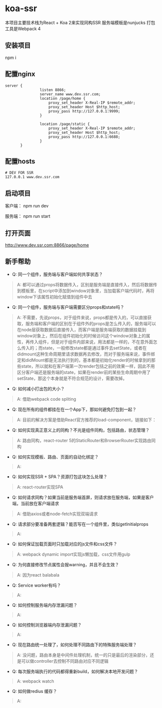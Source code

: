 # koa-ssr
本项目主要技术栈为React + Koa 2来实现同构SSR
服务端模板是nunjucks
打包工具是Webpack 4

## 安装项目

npm i

## 配置nginx
```
server {
                listen 8866;
                server_name www.dev.ssr.com;
                location /page/home {
                    proxy_set_header X-Real-IP $remote_addr;
                    proxy_set_header Host $http_host;
                    proxy_pass http://127.0.0.1:9999;
                }

                location /page/static {
                    proxy_set_header X-Real-IP $remote_addr;
                    proxy_set_header Host $http_host;
                    proxy_pass http://127.0.0.1:6688;
                }
       }
```

## 配置hosts

```
# DEV FOR SSR
127.0.0.1 www.dev.ssr.com     
```

## 启动项目

客户端：
npm run dev

服务端：
npm run start

## 打开页面
http://www.dev.ssr.com:8866/page/home

## 新手帮助
* Q: 同一个组件，服务端与客户端如何共享状态？
> A: 都可以通过props将数据传入，区别是服务端是直接传入，然后将数据传到模板里，在script中添加到window对象里，当加载客户端代码时，再将window下该属性初始化赋值到组件中去

* Q: 同一个组件，服务端与客户端需要区分props和state吗？
> A: 不需要，先说props，对于组件来说，props都是传入的，可以直接获取，服务端和客户端的区别在于组件外的props是怎么传入的，服务端可以在node层获取数据后直接传入，而客户端是服务端获取的数据挂载到window对象上，然后在组件初始化的时候访问这个window对象上的属性，再传入组件，但是对于组件内部来说，用法都是一样的，不在意外面怎么传入的；而state，一般修改state都是通过事件去setState，或者在didmount这种生命周期里请求数据再去修改，而对于服务端来说，事件绑定和didMount都是无法执行到的，基本都是初始化render的时候拿到的那些state，所以就和在客户端第一次render包括之前的效果一样，因此不用区分客户端还是服务端的state，如果在render前的某些生命周期中用了setState，那这个本身就是不符合规范的设计，需要改掉。

* Q: 如何减小打出包的大小？
> A: 借助webpack code spliting

* Q: 现在所有的组件都挂在在一个App下，那如何避免打包到一起？
> A: 目前的解决方案是借助React官方推荐的load-component，链接如下：

* Q: 如何实现真正意义上的同构？不光是组件同构，包括路由，状态管理？
> A: 路由同构，react-router 5的StaticRouter和BrowserRouter实现路由同构

* Q: 如何实现模板、路由、页面的自动化绑定？
> A: 

* Q: 如何实现SSR + SPA？资源打包这块怎么处理？
> A: react-router实现SPA

* Q: 如何请求同构？如果当前是服务端首屏，则请求放在服务端，如果是客户端，当前放在客户端请求
> A: 借助axios或者node-fetch实现双端请求

* Q: 请求部分要准备两套逻辑？能否写在一个组件里，类似getInitialprops
> A: 

* Q: 如何保证加载页面时只加载对应的js文件和css文件？
> A: webpack dynamic import实现js懒加载，css文件用gulp

* Q: 为何直接修改节点属性会报warning，并且不会生效？
> A: 因为react balabala

* Q: Service worker有吗？
> A: 

* Q: 如何控制服务端内存泄漏问题？
> A: 

* Q: 如何控制浏览器端内存泄漏问题？
> A: 

* Q: 现在路由统一处理了，如何处理不同路由下的特殊服务端处理？
> A: 没问题，路由本身是中间件处理机制，统一的只是最后的渲染部分，还是可以做controller去控制不同路由对应不同逻辑

* Q: 每次服务端执行的代码都得重新build，如何解决本地开发问题？
> A: webpack watch

* Q: 如何做redius 缓存？
> A: 
